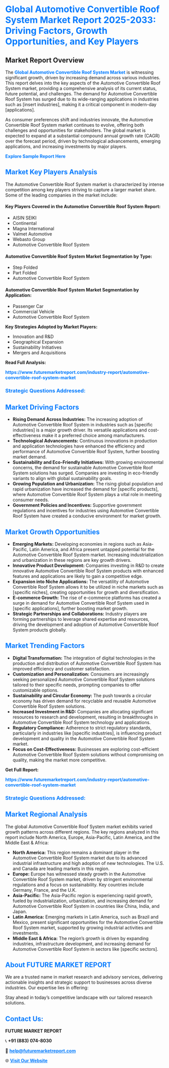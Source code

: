 <h1 style="color: #007BFF;">Global Automotive Convertible Roof System Market Report 2025-2033: Driving Factors, Growth Opportunities, and Key Players</h1>

<section id="overview">
<h2>Market Report Overview</h2>
<p>The <a href="https://www.futuremarketreport.com/industry-report/automotive-convertible-roof-system-market" style="color: #007BFF; text-decoration: none;"><strong>Global Automotive Convertible Roof System Market</strong></a> is witnessing significant growth, driven by increasing demand across various industries. This report delves into the key aspects of the Automotive Convertible Roof System market, providing a comprehensive analysis of its current status, future potential, and challenges. The demand for Automotive Convertible Roof System has surged due to its wide-ranging applications in industries such as [insert industries], making it a critical component in modern-day [applications].</p>
<p>As consumer preferences shift and industries innovate, the Automotive Convertible Roof System market continues to evolve, offering both challenges and opportunities for stakeholders. The global market is expected to expand at a substantial compound annual growth rate (CAGR) over the forecast period, driven by technological advancements, emerging applications, and increasing investments by major players.</p>
</section>

<section id="overview">
<p><a href="https://www.futuremarketreport.com/request-sample/reportId=108417" style="color: #007BFF; text-decoration: none;"><strong>Explore Sample Report Here</strong></a></p>
</section>

<section id="key-players">
<h2 style="color: #007BFF;">Market Key Players Analysis</h2>
<p>The Automotive Convertible Roof System market is characterized by intense competition among key players striving to capture a larger market share. Some of the leading companies in the market include:</p>
<h4>Key Players Covered in the Automotive Convertible Roof System Report:</h4>
<ul><li>AISIN SEIKI</li><li>Continental</li><li>Magna International</li><li>Valmet Automotive</li><li>Webasto Group</li><li>Automotive Convertible Roof System</li></ul>
<h4>Automotive Convertible Roof System Market Segmentation by Type:</h4>
<ul><li>Step Folded</li><li>Part Folded</li><li>Automotive Convertible Roof System</li></ul>

<h4>Automotive Convertible Roof System Market Segmentation by Application:</h4>
<ul><li>Passenger Car</li><li>Commercial Vehicle</li><li>Automotive Convertible Roof System</li></ul>
<p><strong>Key Strategies Adopted by Market Players:</strong></p>
<ul>
<li>Innovation and R&D</li>
<li>Geographical Expansion</li>
<li>Sustainability Initiatives</li>
<li>Mergers and Acquisitions</li>
</ul>
</section>

<section>
<p><strong>Read Full Analysis: </strong></p><a href="https://www.futuremarketreport.com/industry-report/automotive-convertible-roof-system-market" style="color: #007BFF; text-decoration: none;"><strong>https://www.futuremarketreport.com/industry-report/automotive-convertible-roof-system-market</strong></a>
<h3 style="color: #007BFF;">Strategic Questions Addressed:</h3>
</section>

<section id="driving-factors">
<h2 style="color: #007BFF;">Market Driving Factors</h2>
<ul>
<li><strong>Rising Demand Across Industries:</strong> The increasing adoption of Automotive Convertible Roof System in industries such as [specific industries] is a major growth driver. Its versatile applications and cost-effectiveness make it a preferred choice among manufacturers.</li>
<li><strong>Technological Advancements:</strong> Continuous innovations in production and application technologies have enhanced the efficiency and performance of Automotive Convertible Roof System, further boosting market demand.</li>
<li><strong>Sustainability and Eco-Friendly Initiatives:</strong> With growing environmental concerns, the demand for sustainable Automotive Convertible Roof System solutions has surged. Companies are investing in eco-friendly variants to align with global sustainability goals.</li>
<li><strong>Growing Population and Urbanization:</strong> The rising global population and rapid urbanization have increased the demand for [specific products], where Automotive Convertible Roof System plays a vital role in meeting consumer needs.</li>
<li><strong>Government Policies and Incentives:</strong> Supportive government regulations and incentives for industries using Automotive Convertible Roof System have created a conducive environment for market growth.</li>
</ul>
</section>

<section id="growth-opportunities">
<h2 style="color: #007BFF;">Market Growth Opportunities</h2>
<ul>
<li><strong>Emerging Markets:</strong> Developing economies in regions such as Asia-Pacific, Latin America, and Africa present untapped potential for the Automotive Convertible Roof System market. Increasing industrialization and urbanization in these regions are key growth drivers.</li>
<li><strong>Innovative Product Development:</strong> Companies investing in R&D to create innovative Automotive Convertible Roof System products with enhanced features and applications are likely to gain a competitive edge.</li>
<li><strong>Expansion into Niche Applications:</strong> The versatility of Automotive Convertible Roof System allows it to be utilized in niche markets such as [specific niches], creating opportunities for growth and diversification.</li>
<li><strong>E-commerce Growth:</strong> The rise of e-commerce platforms has created a surge in demand for Automotive Convertible Roof System used in [specific applications], further boosting market growth.</li>
<li><strong>Strategic Partnerships and Collaborations:</strong> Industry players are forming partnerships to leverage shared expertise and resources, driving the development and adoption of Automotive Convertible Roof System products globally.</li>
</ul>
</section>

<section id="trending-factors">
<h2 style="color: #007BFF;">Market Trending Factors</h2>
<ul>
<li><strong>Digital Transformation:</strong> The integration of digital technologies in the production and distribution of Automotive Convertible Roof System has improved efficiency and customer satisfaction.</li>
<li><strong>Customization and Personalization:</strong> Consumers are increasingly seeking personalized Automotive Convertible Roof System solutions tailored to their specific needs, prompting companies to offer customizable options.</li>
<li><strong>Sustainability and Circular Economy:</strong> The push towards a circular economy has driven demand for recyclable and reusable Automotive Convertible Roof System solutions.</li>
<li><strong>Increased Investment in R&D:</strong> Companies are allocating significant resources to research and development, resulting in breakthroughs in Automotive Convertible Roof System technology and applications.</li>
<li><strong>Regulatory Compliance:</strong> Adherence to strict regulatory standards, particularly in industries like [specific industries], is influencing product development and quality in the Automotive Convertible Roof System market.</li>
<li><strong>Focus on Cost-Effectiveness:</strong> Businesses are exploring cost-efficient Automotive Convertible Roof System solutions without compromising on quality, making the market more competitive.</li>
</ul>
</section>

<section>
<p><strong>Get Full Report: </strong></p><a href="https://www.futuremarketreport.com/industry-report/automotive-convertible-roof-system-market" style="color: #007BFF; text-decoration: none;"><strong>https://www.futuremarketreport.com/industry-report/automotive-convertible-roof-system-market</strong></a>
<h3 style="color: #007BFF;">Strategic Questions Addressed:</h3>
</section>


<section id="regional-analysis">
<h2 style="color: #007BFF;">Market Regional Analysis</h2>
<p>The global Automotive Convertible Roof System market exhibits varied growth patterns across different regions. The key regions analyzed in this report include North America, Europe, Asia-Pacific, Latin America, and the Middle East & Africa:</p>
<ul>
<li><strong>North America:</strong> This region remains a dominant player in the Automotive Convertible Roof System market due to its advanced industrial infrastructure and high adoption of new technologies. The U.S. and Canada are leading markets in this region.</li>
<li><strong>Europe:</strong> Europe has witnessed steady growth in the Automotive Convertible Roof System market, driven by stringent environmental regulations and a focus on sustainability. Key countries include Germany, France, and the U.K.</li>
<li><strong>Asia-Pacific:</strong> The Asia-Pacific region is experiencing rapid growth, fueled by industrialization, urbanization, and increasing demand for Automotive Convertible Roof System in countries like China, India, and Japan.</li>
<li><strong>Latin America:</strong> Emerging markets in Latin America, such as Brazil and Mexico, present significant opportunities for the Automotive Convertible Roof System market, supported by growing industrial activities and investments.</li>
<li><strong>Middle East & Africa:</strong> The region’s growth is driven by expanding industries, infrastructure development, and increasing demand for Automotive Convertible Roof System in sectors like [specific sectors].</li>
</ul>
</section>

<footer>
<h2 style="color: #007BFF;">About FUTURE MARKET REPORT</h2>
<p>We are a trusted name in market research and advisory services, delivering actionable insights and strategic support to businesses across diverse industries. Our expertise lies in offering:</p>

<p>Stay ahead in today’s competitive landscape with our tailored research solutions.</p>

<h2 style="color: #007BFF;">Contact Us:</h2>
<p><strong>FUTURE MARKET REPORT</strong></p>
<p>📞 <strong>+91 (883) 074-8030</strong></p>
<p>📧 <strong><a href="mailto:help@futuremarketreport.com" style="color: #007BFF;">help@futuremarketreport.com</a></strong></p>
<p>🌐 <strong><a href="https://www.futuremarketreport.com/" style="color: #007BFF;">Visit Our Website</a></strong></p>
</footer>